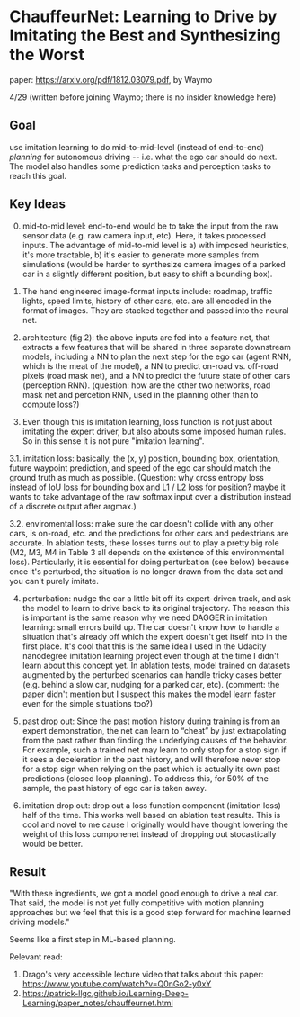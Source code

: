 # ChauffeurNet: Learning to Drive by Imitating the Best and Synthesizing the Worst

paper: https://arxiv.org/pdf/1812.03079.pdf, by Waymo

4/29 (written before joining Waymo; there is no insider knowledge here)

## Goal
use imitation learning to do mid-to-mid-level (instead of end-to-end) *planning* for autonomous driving -- i.e.
what the ego car should do next. The model also handles some prediction tasks and perception tasks to reach this goal.

## Key Ideas
0. mid-to-mid level: end-to-end would be to take the input from the raw sensor data (e.g. raw camera input, etc). Here, it takes
processed inputs. The advantage of mid-to-mid level is a) with imposed heuristics, it's more tractable, b) it's easier to generate
more samples from simulations (would be harder to synthesize camera images of a parked car in a slightly different position, but easy to
shift a bounding box). 

1. The hand engineered image-format inputs include: roadmap, traffic lights, speed limits, history of other cars, etc. are all encoded
in the format of images. They are stacked together and passed into the neural net.

2. architecture (fig 2): the above inputs are fed into a feature net, that extracts a few features that will be shared in three
separate downstream models, including a NN to plan the next step for the ego car (agent RNN, which is the meat of the model), 
a NN to predict on-road vs. off-road pixels (road mask net), and
a NN to predict the future state of other cars (perception RNN). (question: how are the other two networks, road mask net and percetion RNN,
used in the planning other than to compute loss?)

3. Even though this is imitation learning, loss function is not just about imitating the expert driver, but also abouts some imposed
human rules. So in this sense it is not pure "imitation learning".

3.1. imitation loss: basically, the (x, y) position, bounding box, orientation, future waypoint prediction, and speed of the ego car should match the ground
truth as much as possible. (Question: why cross entropy loss instead of IoU loss for bounding box and L1 / L2 loss for position? maybe it wants to take advantage of the raw
softmax input over a distribution instead of a discrete output after argmax.)

3.2. enviromental loss: make sure the car doesn't collide with any other cars, is on-road, etc. and the predictions for other cars and pedestrians are accurate.
In ablation tests, these losses turns out to play a pretty big role (M2, M3, M4 in Table 3 all depends on the existence of this environmental loss).
Particularly, it is essential for doing perturbation (see below) because once it's perturbed, the situation is no longer drawn from the data set and you can't purely imitate.

4. perturbation: nudge the car a little bit off its expert-driven track, and ask the model to learn to drive back to its original trajectory. The reason
this is important is the same reason why we need DAGGER in imitation learning: small errors build up. The car doesn't know how 
to handle a situation that's already off which the expert doesn't get itself into in the first place. It's cool that this is the same idea I used in the
Udacity nanodegree imitation learning project even though at the time I didn't learn about this concept yet. In ablation tests, model trained on
datasets augmented by the perturbed scenarios can handle tricky cases better (e.g. behind a slow car, nudging for a parked car, etc). (comment: the paper didn't mention
but I suspect this makes the model learn faster even for the simple situations too?)

5. past drop out: Since the past motion history during training is from an expert demonstration, the net can
learn to “cheat” by just extrapolating from the past rather than finding the underlying
causes of the behavior. For example, such a trained net may learn to
only stop for a stop sign if it sees a deceleration in the past history, and will therefore never
stop for a stop sign when relying on the past which is actually its own past predictions (closed loop planning). To address this, for 50%
of the sample, the past history of ego car is taken away.

6. imitation drop out: drop out a loss function component (imitation loss) half of the time. This works well based on ablation test results.
This is cool and novel to me cause I originally would have thought lowering the weight of this loss componenet instead of dropping out stocastically would be better.

## Result

"With these ingredients,
we got a model good enough to drive a real car. That said, the model is not yet fully
competitive with motion planning approaches but we feel that this is a good step forward
for machine learned driving models."

Seems like a first step in ML-based planning. 

Relevant read:
1. Drago's very accessible lecture video that talks about this paper: https://www.youtube.com/watch?v=Q0nGo2-y0xY
2. https://patrick-llgc.github.io/Learning-Deep-Learning/paper_notes/chauffeurnet.html



